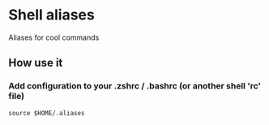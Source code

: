 # Shell aliases

Aliases for cool commands

## How use it

### Add configuration to your .zshrc / .bashrc (or another shell 'rc' file)

```
source $HOME/.aliases
```

